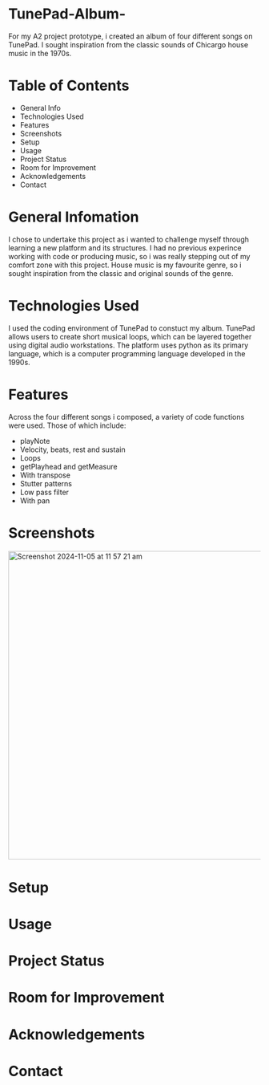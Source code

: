 # TunePad-Album-
For my A2 project prototype, i created an album of four different songs on TunePad. I sought inspiration from the classic sounds of Chicargo house music in the 1970s. 

# Table of Contents
- General Info
- Technologies Used
- Features
- Screenshots
- Setup
- Usage
- Project Status
- Room for Improvement
- Acknowledgements
- Contact 

# General Infomation 
I chose to undertake this project as i wanted to challenge myself through learning a new platform and its structures. I had no previous experince working with code or producing music, so i was really stepping out of my comfort zone with this project. House music is my favourite genre, so i sought inspiration from the classic and original sounds of the genre. 

# Technologies Used 
I used the coding environment of TunePad to constuct my album. TunePad allows users to create short musical loops, which can be layered together using digital audio workstations. The platform uses python as its primary language, which is a computer programming language developed in the 1990s. 

# Features 
Across the four different songs i composed, a variety of code functions were used. Those of which include: 
- playNote
- Velocity, beats, rest and sustain
- Loops
- getPlayhead and getMeasure
- With transpose
- Stutter patterns
- Low pass filter
- With pan
  
# Screenshots 
<img width="615" alt="Screenshot 2024-11-05 at 11 57 21 am" src="https://github.com/user-attachments/assets/ec804161-0580-4351-84b7-0f54ca91d470">

# Setup 



# Usage 
# Project Status 
# Room for Improvement 
# Acknowledgements 
# Contact 
